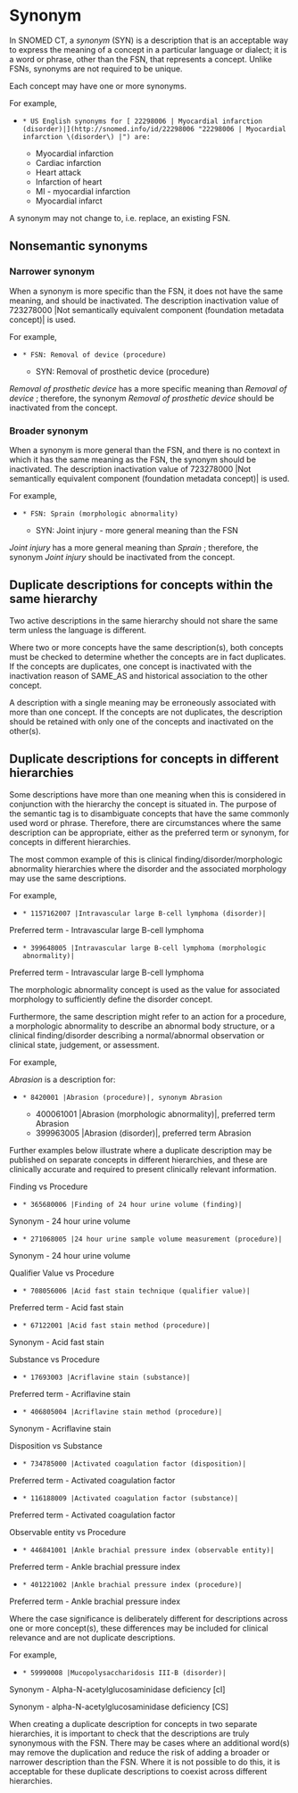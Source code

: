 # Synonym

In SNOMED CT, a  _synonym_ (SYN) is a description that is an acceptable way to express the meaning of a concept in a particular language or dialect; it is a word or phrase, other than the FSN, that represents a concept. Unlike FSNs, synonyms are not required to be unique. 

Each concept may have one or more synonyms. 

For example,

  *     * US English synonyms for [ 22298006 | Myocardial infarction (disorder)|](http://snomed.info/id/22298006 "22298006 | Myocardial infarction \(disorder\) |") are: 
      * Myocardial infarction
      * Cardiac infarction
      * Heart attack
      * Infarction of heart
      * MI - myocardial infarction
      * Myocardial infarct

A synonym may not change to, i.e. replace, an existing FSN.

## Nonsemantic synonyms

### Narrower synonym

When a synonym is more specific than the FSN, it does not have the same meaning, and should be inactivated. The description inactivation value of 723278000 |Not semantically equivalent component (foundation metadata concept)| is used.

For example,

  *     * FSN: Removal of device (procedure)
    * SYN: Removal of prosthetic device (procedure) 

_Removal of prosthetic device_ has a more specific meaning than _Removal of device_ ; therefore, the synonym _Removal of prosthetic device_ should be inactivated from the concept. 

### Broader synonym

When a synonym is more general than the FSN, and there is no context in which it has the same meaning as the FSN, the synonym should be inactivated. The description inactivation value of 723278000 |Not semantically equivalent component (foundation metadata concept)| is used.

For example, 

  *     * FSN: Sprain (morphologic abnormality)
    * SYN: Joint injury - more general meaning than the FSN

 _Joint injury_ has a more general meaning than _Sprain_ ; therefore, the synonym _Joint injury_ should be inactivated from the concept. 

## Duplicate descriptions for concepts within the same hierarchy

Two active descriptions in the same hierarchy should not share the same term unless the language is different.

Where two or more concepts have the same description(s), both concepts must be checked to determine whether the concepts are in fact duplicates. If the concepts are duplicates, one concept is inactivated with the inactivation reason of SAME_AS and historical association to the other concept.

A description with a single meaning may be erroneously associated with more than one concept. If the concepts are not duplicates, the description should be retained with only one of the concepts and inactivated on the other(s).

## Duplicate descriptions for concepts in different hierarchies

Some descriptions have more than one meaning when this is considered in conjunction with the hierarchy the concept is situated in. The purpose of the semantic tag is to disambiguate concepts that have the same commonly used word or phrase. Therefore, there are circumstances where the same description can be appropriate, either as the preferred term or synonym, for concepts in different hierarchies. 

The most common example of this is clinical finding/disorder/morphologic abnormality hierarchies where the disorder and the associated morphology may use the same descriptions. 

For example,

  *     * 1157162007 |Intravascular large B-cell lymphoma (disorder)|

Preferred term - Intravascular large B-cell lymphoma

  *     * 399648005 |Intravascular large B-cell lymphoma (morphologic abnormality)|

Preferred term - Intravascular large B-cell lymphoma

The morphologic abnormality concept is used as the value for associated morphology to sufficiently define the disorder concept. 

Furthermore, the same description might refer to an action for a procedure, a morphologic abnormality to describe an abnormal body structure, or a clinical finding/disorder describing a normal/abnormal observation or clinical state, judgement, or assessment. 

For example, 

 _Abrasion_ is a description for:

  *     * 8420001 |Abrasion (procedure)|, synonym Abrasion
    * 400061001 |Abrasion (morphologic abnormality)|, preferred term Abrasion
    * 399963005 |Abrasion (disorder)|, preferred term Abrasion

Further examples below illustrate where a duplicate description may be published on separate concepts in different hierarchies, and these are clinically accurate and required to present clinically relevant information. 

Finding vs Procedure

  *     * 365680006 |Finding of 24 hour urine volume (finding)|

Synonym - 24 hour urine volume

  *     * 271068005 |24 hour urine sample volume measurement (procedure)|

Synonym - 24 hour urine volume

Qualifier Value vs Procedure

  *     * 708056006 |Acid fast stain technique (qualifier value)|

Preferred term - Acid fast stain

  *     * 67122001 |Acid fast stain method (procedure)|

Synonym - Acid fast stain

Substance vs Procedure

  *     * 17693003 |Acriflavine stain (substance)|

Preferred term - Acriflavine stain

  *     * 406805004 |Acriflavine stain method (procedure)|

Synonym - Acriflavine stain

Disposition vs Substance

  *     * 734785000 |Activated coagulation factor (disposition)|

Preferred term - Activated coagulation factor

  *     * 116188009 |Activated coagulation factor (substance)|

Preferred term - Activated coagulation factor

Observable entity vs Procedure

  *     * 446841001 |Ankle brachial pressure index (observable entity)|

Preferred term - Ankle brachial pressure index

  *     * 401221002 |Ankle brachial pressure index (procedure)|

Preferred term - Ankle brachial pressure index

Where the case significance is deliberately different for descriptions across one or more concept(s), these differences may be included for clinical relevance and are not duplicate descriptions. 

For example,

  *     * 59990008 |Mucopolysaccharidosis III-B (disorder)|

Synonym - Alpha-N-acetylglucosaminidase deficiency [cI]

Synonym - alpha-N-acetylglucosaminidase deficiency [CS]

When creating a duplicate description for concepts in two separate hierarchies, it is important to check that the descriptions are truly synonymous with the FSN. There may be cases where an additional word(s) may remove the duplication and reduce the risk of adding a broader or narrower description than the FSN. Where it is not possible to do this, it is acceptable for these duplicate descriptions to coexist across different hierarchies.
